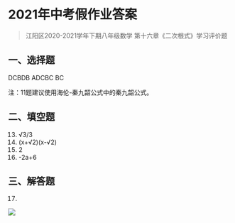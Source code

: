 # 2021年中考假作业答案
> 江阳区2020-2021学年下期八年级数学
> 第十六章《二次根式》学习评价题

## 一、选择题
DCBDB ADCBC BC

注：11题建议使用海伦-秦九韶公式中的秦九韶公式。

## 二、填空题
13. √3/3
14. (x+√2)(x-√2)
15. 2
16. -2a+6

## 三、解答题
17.
<image src="/PHOTO1.JPG"></image>

